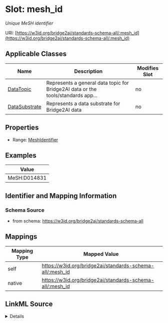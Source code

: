 

# Slot: mesh_id


_Unique MeSH identifier_





URI: [https://w3id.org/bridge2ai/standards-schema-all/:mesh_id](https://w3id.org/bridge2ai/standards-schema-all/:mesh_id)



<!-- no inheritance hierarchy -->





## Applicable Classes

| Name | Description | Modifies Slot |
| --- | --- | --- |
| [DataTopic](DataTopic.md) | Represents a general data topic for Bridge2AI data or the tools/standards app... |  no  |
| [DataSubstrate](DataSubstrate.md) | Represents a data substrate for Bridge2AI data |  no  |







## Properties

* Range: [MeshIdentifier](MeshIdentifier.md)






## Examples

| Value |
| --- |
| MeSH:D014831 |

## Identifier and Mapping Information







### Schema Source


* from schema: https://w3id.org/bridge2ai/standards-schema-all




## Mappings

| Mapping Type | Mapped Value |
| ---  | ---  |
| self | https://w3id.org/bridge2ai/standards-schema-all/:mesh_id |
| native | https://w3id.org/bridge2ai/standards-schema-all/:mesh_id |




## LinkML Source

<details>
```yaml
name: mesh_id
description: Unique MeSH identifier
examples:
- value: MeSH:D014831
from_schema: https://w3id.org/bridge2ai/standards-schema-all
rank: 1000
values_from:
- MeSH
alias: mesh_id
domain_of:
- DataSubstrate
- DataTopic
range: mesh_identifier

```
</details>